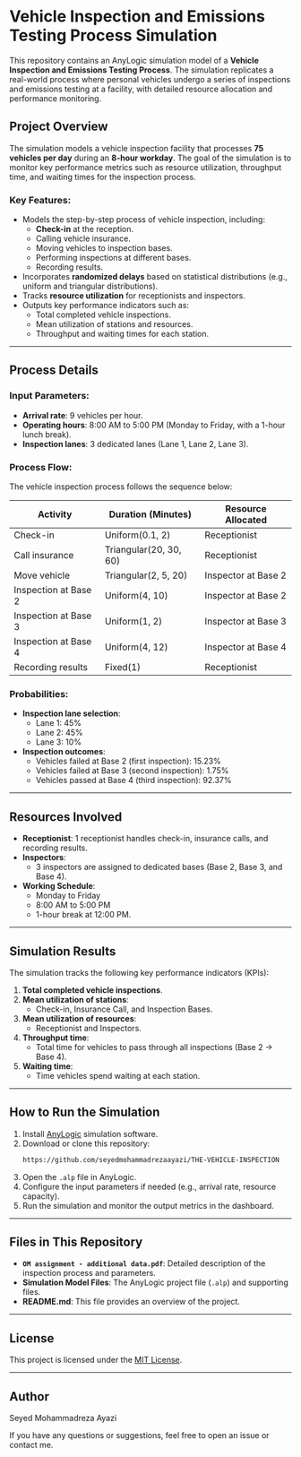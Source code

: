 
# Vehicle Inspection and Emissions Testing Process Simulation

This repository contains an AnyLogic simulation model of a **Vehicle Inspection and Emissions Testing Process**. The simulation replicates a real-world process where personal vehicles undergo a series of inspections and emissions testing at a facility, with detailed resource allocation and performance monitoring.

## Project Overview

The simulation models a vehicle inspection facility that processes **75 vehicles per day** during an **8-hour workday**. The goal of the simulation is to monitor key performance metrics such as resource utilization, throughput time, and waiting times for the inspection process.

### Key Features:
- Models the step-by-step process of vehicle inspection, including:
  - **Check-in** at the reception.
  - Calling vehicle insurance.
  - Moving vehicles to inspection bases.
  - Performing inspections at different bases.
  - Recording results.
- Incorporates **randomized delays** based on statistical distributions (e.g., uniform and triangular distributions).
- Tracks **resource utilization** for receptionists and inspectors.
- Outputs key performance indicators such as:
  - Total completed vehicle inspections.
  - Mean utilization of stations and resources.
  - Throughput and waiting times for each station.

---

## Process Details

### Input Parameters:
- **Arrival rate**: 9 vehicles per hour.
- **Operating hours**: 8:00 AM to 5:00 PM (Monday to Friday, with a 1-hour lunch break).
- **Inspection lanes**: 3 dedicated lanes (Lane 1, Lane 2, Lane 3).

### Process Flow:
The vehicle inspection process follows the sequence below:

| **Activity**                | **Duration (Minutes)**      | **Resource Allocated**   |
|-----------------------------|-----------------------------|--------------------------|
| Check-in                   | Uniform(0.1, 2)            | Receptionist             |
| Call insurance             | Triangular(20, 30, 60)     | Receptionist             |
| Move vehicle               | Triangular(2, 5, 20)       | Inspector at Base 2      |
| Inspection at Base 2       | Uniform(4, 10)             | Inspector at Base 2      |
| Inspection at Base 3       | Uniform(1, 2)              | Inspector at Base 3      |
| Inspection at Base 4       | Uniform(4, 12)             | Inspector at Base 4      |
| Recording results          | Fixed(1)                   | Receptionist             |

### Probabilities:
- **Inspection lane selection**:
  - Lane 1: 45%
  - Lane 2: 45%
  - Lane 3: 10%
- **Inspection outcomes**:
  - Vehicles failed at Base 2 (first inspection): 15.23%
  - Vehicles failed at Base 3 (second inspection): 1.75%
  - Vehicles passed at Base 4 (third inspection): 92.37%

---

## Resources Involved

- **Receptionist**: 1 receptionist handles check-in, insurance calls, and recording results.
- **Inspectors**:
  - 3 inspectors are assigned to dedicated bases (Base 2, Base 3, and Base 4).
- **Working Schedule**:
  - Monday to Friday
  - 8:00 AM to 5:00 PM
  - 1-hour break at 12:00 PM.

---

## Simulation Results

The simulation tracks the following key performance indicators (KPIs):
1. **Total completed vehicle inspections**.
2. **Mean utilization of stations**:
   - Check-in, Insurance Call, and Inspection Bases.
3. **Mean utilization of resources**:
   - Receptionist and Inspectors.
4. **Throughput time**:
   - Total time for vehicles to pass through all inspections (Base 2 → Base 4).
5. **Waiting time**:
   - Time vehicles spend waiting at each station.

---

## How to Run the Simulation

1. Install [AnyLogic](https://www.anylogic.com/) simulation software.
2. Download or clone this repository:
   ```bash
   https://github.com/seyedmohammadrezaayazi/THE-VEHICLE-INSPECTION
   ```
3. Open the `.alp` file in AnyLogic.
4. Configure the input parameters if needed (e.g., arrival rate, resource capacity).
5. Run the simulation and monitor the output metrics in the dashboard.

---

## Files in This Repository

- **`OM assignment - additional data.pdf`**: Detailed description of the inspection process and parameters.
- **Simulation Model Files**: The AnyLogic project file (`.alp`) and supporting files.
- **README.md**: This file provides an overview of the project.

---

## License

This project is licensed under the [MIT License](LICENSE).

---

## Author

  Seyed Mohammadreza Ayazi


If you have any questions or suggestions, feel free to open an issue or contact me.


